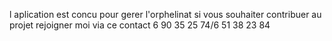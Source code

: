 l aplication est concu pour gerer l'orphelinat 
si vous souhaiter contribuer au projet rejoigner moi via ce contact
6 90 35 25 74/6 51 38 23 84